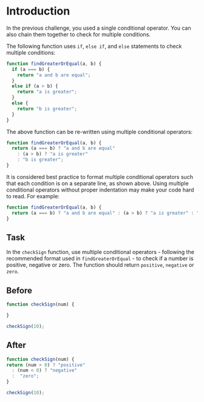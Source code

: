 # Introduction

In the previous challenge, you used a single conditional operator. You can also chain them together to check for multiple conditions.

The following function uses `if`, `else if`, and `else` statements to check multiple conditions:

```javascript
function findGreaterOrEqual(a, b) {
  if (a === b) {
    return "a and b are equal";
  }
  else if (a > b) {
    return "a is greater";
  }
  else {
    return "b is greater";
  }
}
```
The above function can be re-written using multiple conditional operators:
```javascript
function findGreaterOrEqual(a, b) {
  return (a === b) ? "a and b are equal" 
    : (a > b) ? "a is greater" 
    : "b is greater";
}
```
It is considered best practice to format multiple conditional operators such that each condition is on a separate line, as shown above. Using multiple conditional operators without proper indentation may make your code hard to read. For example:
```javascript
function findGreaterOrEqual(a, b) {
  return (a === b) ? "a and b are equal" : (a > b) ? "a is greater" : "b is greater";
}
```

## Task 
In the `checkSign` function, use multiple conditional operators - following the recommended format used in `findGreaterOrEqual` - to check if a number is positive, negative or zero. The function should return `positive`, `negative` or `zero`.

## Before

```javascript
function checkSign(num) {

}

checkSign(10);
```

## After

```javascript
function checkSign(num) {
return (num > 0) ? "positive"
  : (num < 0) ? "negative"
  :  "zero";
}

checkSign(10);
```

